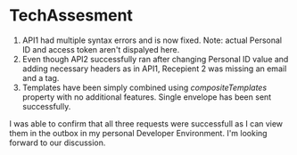 # TechAssesment

1. API1 had multiple syntax errors and is now fixed. Note: actual Personal ID and access token aren't dispalyed here.
2. Even though API2 successfully ran after changing Personal ID value and adding necessary headers as in API1, Recepient 2 was missing an email and a tag.
3. Templates have been simply combined using *compositeTemplates* property with no additional features. Single envelope has been sent successfully.

I was able to confirm that all three requests were successfull as I can view them in the outbox in my personal Developer Environment. I'm looking forward to our discussion.
